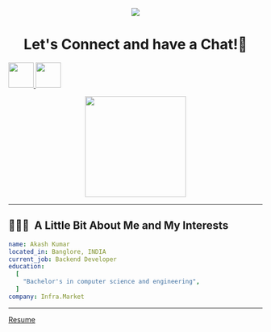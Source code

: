 <p align="center">
  <img src="https://capsule-render.vercel.app/api?type=waving&color=gradient&text=Hello!&height=100&section=header"/>
</p>

<h1 align="center">
  Let's Connect and have a Chat!💬
</h1>

<p align="centre">
<a href="https://www.linkedin.com/in/akash-kumar/">
  <img height="50" src="https://user-images.githubusercontent.com/46517096/166973395-19676cd8-f8ec-4abf-83ff-da8243505b82.png"/>
</a>
<a href="https://www.instagram.com/im-aakash-roy/">
  <img height="50" src="https://user-images.githubusercontent.com/46517096/166974368-9798f39f-1f46-499c-b14e-81f0a3f83a06.png"/>
</a>
</p>

<p align="center">
  <img height=200 width= 200 src= "https://assets-global.website-files.com/5f3c19f18169b62a0d0bf387/60d33be6ace19c29d4e0cec7_LuyYKvSMNsoK3_Kgkfbw9Cwf-vF7gFtOyUnT6TogZ8vuN81S8hQWSTUh4_TpjkdUlQjr_0cOXJL2SyPT4KjX-RAVudOV7AH4JyP3K-zzaYIVCrvIpA31aoqB7dBjwSglYaJuFR4R.png">
</p>

---

<h2> 👨🏻‍💻 &nbsp;A Little Bit About Me and My Interests</h2>

```yaml
name: Akash Kumar
located_in: Banglore, INDIA
current_job: Backend Developer
education:
  [
    "Bachelor's in computer science and engineering",
  ]
company: Infra.Market

```
---  
<a href="https://drive.google.com/file/d/1LkBItSg7ljiBXTVHZ1vEQL4CqD7deujE/view?usp=sharing"> Resume </a>
  
